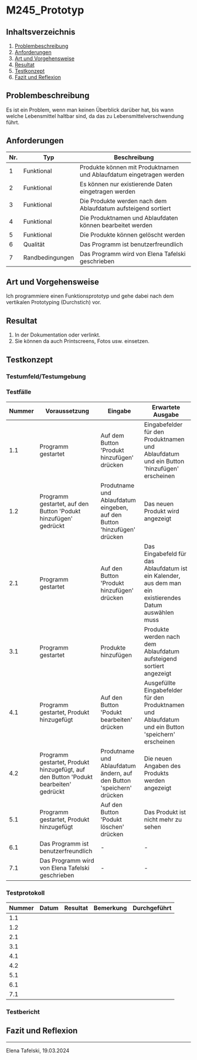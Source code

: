 # M245_Prototyp

## Inhaltsverzeichnis
1. [Problembeschreibung](#problembeschreibung)
2. [Anforderungen](#anforderungen)
3. [Art und Vorgehensweise](#art-und-vorgehensweise)
4. [Resultat](#resultat)
5. [Testkonzept](#testkonzept)
6. [Fazit und Reflexion](#fazit-und-reflexion)

## Problembeschreibung
Es ist ein Problem, wenn man keinen Überblick darüber hat, bis wann welche Lebensmittel haltbar sind, da das zu Lebensmittelverschwendung führt.

## Anforderungen
Nr. |	Typ |	Beschreibung
--- | --- | ---
1	|	Funktional	|	Produkte können mit Produktnamen und Ablaufdatum eingetragen werden
2	|	Funktional	|	Es können nur existierende Daten eingetragen werden
3	|	Funktional	|	Die Produkte werden nach dem Ablaufdatum aufsteigend sortiert
4	|	Funktional	|	Die Produktnamen und Ablaufdaten können bearbeitet werden
5	|	Funktional	|	Die Produkte können gelöscht werden
6	|	Qualität	|	Das Programm ist benutzerfreundlich
7	|	Randbedingungen	|	Das Programm wird von Elena Tafelski geschrieben

## Art und Vorgehensweise
Ich programmiere einen Funktionsprototyp und gehe dabei nach dem vertikalen Prototyping (Durchstich) vor.

## Resultat
1. In der Dokumentation oder verlinkt.
2. Sie können da auch Printscreens, Fotos usw. einsetzen.

## Testkonzept
### Testumfeld/Testumgebung

### Testfälle
Nummer | Voraussetzung |	Eingabe |	Erwartete Ausgabe
--- | --- | --- | ---
1.1 |	Programm gestartet | Auf dem Button 'Produkt hinzufügen' drücken |	Eingabefelder für den Produktnamen und Ablaufdatum und ein Button 'hinzufügen' erscheinen
1.2 |	Programm gestartet, auf den Button 'Podukt hinzufügen' gedrückt | Produtname und Ablaufdatum eingeben, auf den Button 'hinzufügen' drücken |	Das neuen Produkt wird angezeigt
2.1 |	Programm gestartet | Auf den Button 'Produkt hinzufügen' drücken |	Das Eingabefeld für das Ablaufdatum ist ein Kalender, aus dem man ein existierendes Datum auswählen muss
3.1 |	Programm gestartet |	Produkte hinzufügen |	Produkte werden nach dem Ablaufdatum aufsteigend sortiert angezeigt
4.1 |	Programm gestartet, Produkt hinzugefügt |	Auf den Button 'Podukt bearbeiten' drücken |	Ausgefüllte Eingabefelder für den Produktnamen und Ablaufdatum und ein Button 'speichern' erscheinen
4.2 |	Programm gestartet, Produkt hinzugefügt, auf den Button 'Podukt bearbeiten' gedrückt | Produtname und Ablaufdatum ändern, auf den Button 'speichern' drücken |	Die neuen Angaben des Produkts werden angezeigt
5.1 |	Programm gestartet, Produkt hinzugefügt |	Auf den Button 'Podukt löschen' drücken |	Das Produkt ist nicht mehr zu sehen
6.1 | Das Programm ist benutzerfreundlich | - | -
7.1 | Das Programm wird von Elena Tafelski geschrieben | - | -

### Testprotokoll
Nummer | Datum | Resultat | Bemerkung | Durchgeführt
--- | --- | --- | --- | ---
1.1 | 
1.2 | 
2.1 | 
3.1 | 
4.1 | 
4.2 | 
5.1 | 
6.1 | 
7.1 | 

### Testbericht

## Fazit und Reflexion

---
Elena Tafelski, 19.03.2024
